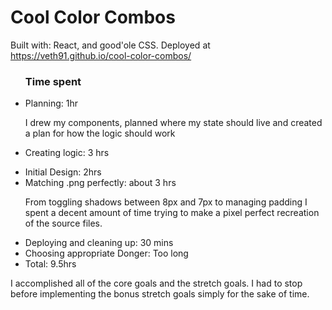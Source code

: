 <h1>Cool Color Combos</h1>

Built with: React, and good'ole CSS. Deployed at https://veth91.github.io/cool-color-combos/

<ul>
  <h3>Time spent</h3>
  <li>Planning: 1hr</li>
  <p>I drew my components, planned where my state should live and created a plan for how the logic should work</p>
  <li>Creating logic: 3 hrs</li>
  <p></p>
  <li>Initial Design: 2hrs</li>
  <li>Matching .png perfectly: about 3 hrs</li>
  <p>From toggling shadows between 8px and 7px to managing padding I spent a decent amount of time trying to make a pixel perfect recreation of the source files.</p>
  <li>Deploying and cleaning up: 30 mins</li>
  <li>Choosing appropriate Donger: Too long</li>
  <li>Total: 9.5hrs</li>
</ul>

<p>I accomplished all of the core goals and the stretch goals. I had to stop before implementing the bonus stretch goals simply for the sake of time.</p>
